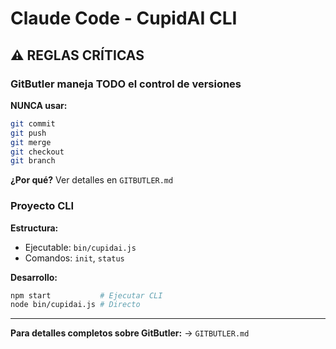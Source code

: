 # Claude Code - CupidAI CLI

## ⚠️ REGLAS CRÍTICAS

### GitButler maneja TODO el control de versiones

**NUNCA usar:**
```bash
git commit
git push  
git merge
git checkout
git branch
```

**¿Por qué?** Ver detalles en `GITBUTLER.md`

### Proyecto CLI

**Estructura:**
- Ejecutable: `bin/cupidai.js`
- Comandos: `init`, `status`

**Desarrollo:**
```bash
npm start           # Ejecutar CLI
node bin/cupidai.js # Directo
```

---

**Para detalles completos sobre GitButler:** → `GITBUTLER.md`